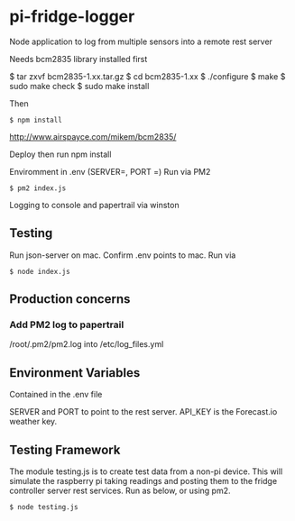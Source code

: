 # pi-fridge-logger
Node application to log from multiple sensors into a remote rest server

Needs bcm2835 library installed first

$ tar zxvf bcm2835-1.xx.tar.gz
$ cd bcm2835-1.xx
$ ./configure
$ make
$ sudo make check
$ sudo make install

Then

```
$ npm install
```

http://www.airspayce.com/mikem/bcm2835/

Deploy then run npm install

Enviromment in .env (SERVER=, PORT =)
Run via PM2

```
$ pm2 index.js
```
Logging to console and papertrail via winston

## Testing

Run json-server on mac.
Confirm .env points to mac.
Run via
```
$ node index.js
```

## Production concerns

### Add PM2 log to papertrail

/root/.pm2/pm2.log into
/etc/log_files.yml

## Environment Variables

Contained in the .env file

SERVER and PORT to point to the rest server.
API_KEY is the Forecast.io weather key.

## Testing Framework

The module testing.js is to create test data from a non-pi device. This will simulate the raspberry pi taking readings and posting them to the fridge controller server rest services. Run as below, or using pm2.

```
$ node testing.js
```

